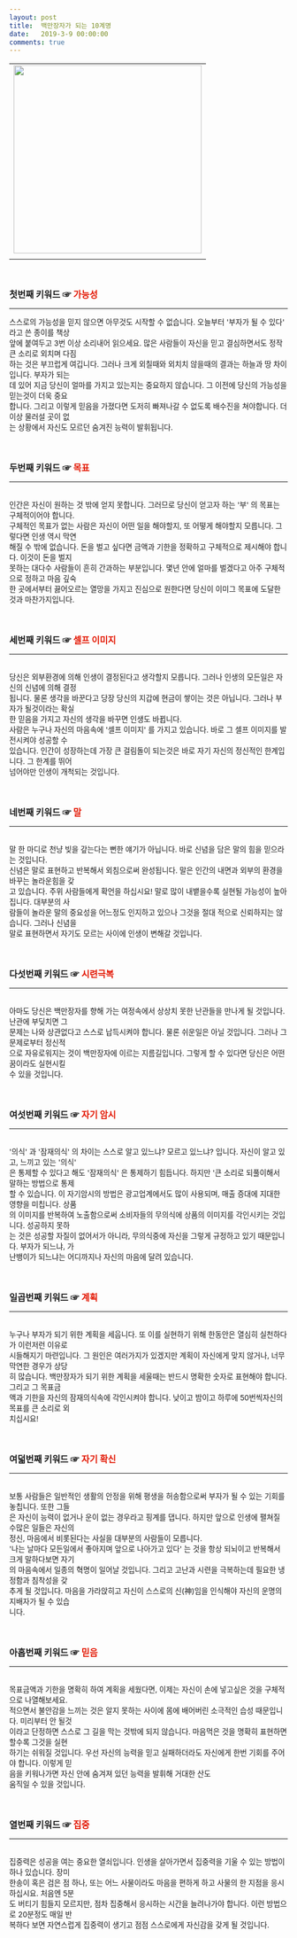 ```yaml
---
layout: post
title:  백만장자가 되는 10계명
date:   2019-3-9 00:00:00
comments: true
---
```




<div><table width="100%"><tbody><tr><td align="middle"><span style="font-size: 10pt;"><div class="imageblock center" style="text-align: center; clear: both;"><span data-url="https://t1.daumcdn.net/cfile/tistory/205B700C4C10A51636?download" data-lightbox="lightbox"><img width="340" height="444" style="height: auto; cursor: pointer; max-width: 100%;" alt="" src="https://t1.daumcdn.net/cfile/tistory/205B700C4C10A51636" filename="cfile25.uf@205B700C4C10A51636AD76.jpg" filemime=""></span></div></span></td></tr><tr><td align="middle">

 

 </td></tr></tbody></table></div><p><br><br><span style="font-size:12pt;"><strong>첫번째 키워드 ☞ <font color="#e31600">가능성</font></strong></span><br><hr style="border-width: 1px 0px 0px; border-color: black; height: 1px; display: block;"><p></p>
<p><span style="font-size: 10pt;">스스로의 가능성을 믿지 않으면 아무것도 시작할 수 없습니다. 오늘부터 '부자가 될 수 있다' 라고 쓴 종이를 </span><span style="font-size: 10pt;">책상 <br> 앞에 붙여두고 3번 이상 소리내어 읽으세요. 많은 사람들이 자신을 믿고 결심하면서도 정작 큰 소리로 </span><span style="font-size: 10pt;">외치며 다짐<br> 하는 것은 부끄럽게 여깁니다. 그러나 크게 외칠때와 외치치 않을때의 결과는 하늘과 땅 차이입</span><span style="font-size: 10pt;">니다. 부자가 되는<br> 데 있어 지금 당신이 얼마를 가지고 있는지는 중요하지 않습니다. 그 이전에 당신의 가능</span><span style="font-size: 10pt;">성을 믿는것이 더욱 중요<br> 합니다. 그리고 이렇게 믿음을 가졌다면&nbsp;도저히 빠져나갈 수 없도록 배수진을 쳐야</span><span style="font-size: 10pt;">합니다. 더 이상 물러설 곳이 없<br> 는 상황에서 자신도 모르던 숨겨진 능력이 발휘됩니다.</span><br><br><br><br><span style="font-size:12pt;"><strong>두번째 키워드 ☞ <font color="#e31600">목표</font></strong></span><br></p><div><hr style="border-width: 1px 0px 0px; border-color: black; height: 1px; display: block;"></div><p><br><span style="font-size: 10pt;">인간은 자신이 원하는 것 밖에 얻지 못합니다. 그러므로 당신이 얻고자 하는 '부' 의 목표는 구체적이어야 </span><span style="font-size: 10pt;">합니다. <br>구체적인 목표가 없는 사람은 자신이 어떤 일을 해야할지, 또 어떻게 해야할지 모릅니다. 그렇다면 </span><span style="font-size: 10pt;">인생 역시 막연<br> 해질 수 밖에 없습니다. 돈을 벌고 싶다면 금액과 기한을 정확하고 구체적으로 제시해야 합</span><span style="font-size: 10pt;">니다. 이것이 돈을 벌지 <br> 못하는 대다수 사람들이 흔히 간과하는 부분입니다. 몇년 안에 얼마를 벌겠다고 아</span><span style="font-size: 10pt;">주 구체적으로 정하고 마음 깊숙<br> 한 곳에서부터 끓어오르는 열망을 가지고 진심으로 원한다면 당신이 이미</span><span style="font-size: 10pt;">그 목표에 도달한 것과 마찬가지입니다.</span><br><br><br><br><span style="font-size:12pt;"><strong>세번째 키워드 ☞ <font color="#e31600">셀프 이미지</font></strong></span><br></p><div><hr style="border-width: 1px 0px 0px; border-color: black; height: 1px; display: block;"></div><p><br><span style="font-size: 10pt;">당신은 외부환경에 의해 인생이 결정된다고 생각할지 모릅니다. 그러나 인생의 모든일은 자신의 신념에 의</span><span style="font-size: 10pt;">해 결정<br> 됩니다. 물론 생각을 바꾼다고 당장 당신의 지갑에 현금이 쌓이는 것은 아닙니다. 그러나 부자가 될</span><span style="font-size: 10pt;">것이라는 확실<br> 한 믿음을 가지고 자신의 생각을 바꾸면 인생도 바뀝니다. </span><br><span style="font-size: 10pt;">사람은 누구나 자신의 마음속에 '셀프 이미지' 를 가지고 있습니다. 바로 그 셀프 이미지를 발전시켜야 성공</span><span style="font-size: 10pt;">할 수 <br> 있습니다. 인간이 성장하는데 가장 큰 걸림돌이 되는것은 바로 자기 자신의 정신적인 한계입니다. </span><span style="font-size: 10pt;">그 한계를 뛰어<br> 넘어야만 인생이 개척되는 것입니다.</span><br><br><br><br><span style="font-size:12pt;"><strong>네번째 키워드 ☞ <font color="#e31600">말</font></strong></span><br></p><div><hr style="border-width: 1px 0px 0px; border-color: black; height: 1px; display: block;"></div><p><br><span style="font-size: 10pt;">말 한 마디로 천냥 빚을 갚는다는&nbsp;뻔한 얘기가 아닙니다. 바로 신념을 담은 말의 힘을 믿으라는 것입니다. </span><span style="font-size: 10pt;"><br>신념은 말로 표현하고 반복해서 외침으로써 완성됩니다. 말은 인간의 내면과 외부의 환경을 바꾸는 놀라운</span><span style="font-size: 10pt;">힘을 갖<br> 고 있습니다. 주위 사람들에게 확언을 하십시요! 말로 많이 내뱉을수록 실현될 가능성이 높아집니다. </span><span style="font-size: 10pt;">대부분의 사<br> 람들이 놀라운 말의 중요성을 어느정도 인지하고 있으나 그것을 절대 적으로&nbsp;신뢰하지는 않습니</span><span style="font-size: 10pt;">다. 그러나 신념을 <br> 말로 표현하면서 자기도 모르는&nbsp;사이에 인생이 변해갈 것입니다.</span><br><br><br><br><span style="font-size:12pt;"><strong>다섯번째 키워드 ☞ <font color="#e31600">시련극</font><font color="#e31600">복</font></strong></span>&nbsp;</span><br></p><div><hr style="border-width: 1px 0px 0px; border-color: black; height: 1px; display: block;"></div><p><br><span style="font-size: 10pt;">아마도 당신은 백만장자를 향해 가는 여정속에서 상상치 못한 난관들을 만나게 될 것입니다. 난관에 부딪치</span><span style="font-size: 10pt;">면 그 <br> 문제는 나와 상관없다고 스스로 납득시켜야 합니다. 물론 쉬운일은 아닐 것입니다. 그러나 그 문제로</span><span style="font-size: 10pt;">부터 정신적<br> 으로 자유로워지는 것이 백만장자에 이르는 지름길입니다. 그렇게 할 수 있다면 당신은 어떤 꿈</span><span style="font-size: 10pt;">이라도 실현시킬 <br> 수 있을 것입니다.</span><br><br><br><br><span style="font-size: 10pt;"><span style="font-size: 12pt;"><strong>여섯번째 키워드 ☞ <font color="#e31600">자기 암시</font></strong></span><br></p><div><hr style="border-width: 1px 0px 0px; border-color: black; height: 1px; display: block;"></div><p><br><span style="font-size: 10pt;">'의식' 과 '잠재의식' 의 차이는 스스로 알고 있느냐? 모르고 있느냐? 입니다. 자신이 알고 있고, 느끼고 있</span><span style="font-size: 10pt;">는 '의식' <br>은 통제할 수 있다고 해도 '잠재의식' 은 통제하기 힘듭니다. 하지만 '큰 소리로 되풀이해서 말하</span><span style="font-size: 10pt;">는 방법으로 통제<br> 할 수 있습니다. 이 자기암시의 방법은 광고업계에서도 많이 사용되며, 매출 증대에 지대</span><span style="font-size: 10pt;">한 영향을 미칩니다. 상품<br> 의 이미지를 반복하여 노출함으로써 소비자들의 무의식에 상품의 이미지를 각인</span><span style="font-size: 10pt;">시키는 것입니다. 성공하지 못하<br> 는 것은 성공할&nbsp;자질이 없어서가 아니라, 무의식중에 자신을 그렇게 규정</span><span style="font-size: 10pt;">하고 있기 때문입니다. 부자가 되느냐, 가<br> 난뱅이가 되느냐는 어디까지나 자신의 마음에 달려 있습니다.</span><br><br><br><br><span style="font-size:12pt;"><strong>일곱번째 키워드 ☞ <font color="#e31600">계획</font></strong></span><br></p><div><hr style="border-width: 1px 0px 0px; border-color: black; height: 1px; display: block;"></div><p><br><span style="font-size: 10pt;">누구나 부자가 되기 위한 계획을 세웁니다. 또 이를 실현하기 위해 한동안은 열심히 실천하다가 이런저런 </span><span style="font-size: 10pt;">이유로 <br> 시들해지기 마련입니다. 그 원인은 여러가지가 있겠지만 계획이 자신에게 맞지 않거나, 너무 막연</span><span style="font-size: 10pt;">한 경우가 상당<br> 히 많습니다. 백만장자가 되기 위한 계획을 세울때는 반드시 명확한 숫자로 표현해야 합니</span><span style="font-size: 10pt;">다. 그리고 그 목표금<br> 액과 기한을 자신의 잠재의식속에 각인시켜야 합니다. 낮이고 밤이고 하루에 50번씩</span><span style="font-size: 10pt;">자신의 목표를 큰 소리로 외<br> 치십시요!</span><br><br><br><br><span style="font-size:12pt;"><strong>여덟번째 키워드 ☞ <font color="#e31600">자기 확신</font></strong></span><br></p><div><hr style="border-width: 1px 0px 0px; border-color: black; height: 1px; display: block;"></div><p><br><span style="font-size: 10pt;">보통 사람들은 일반적인 생활의 안정을 위해 평생을 허송함으로써 부자가 될 수 있는 기회를 놓칩니다. </span><span style="font-size: 10pt;">또한 그들<br> 은 자신이 능력이 없거나 운이 없는 경우라고 핑계를 댑니다. 하지만 앞으로 인생에 펼쳐질 수</span><span style="font-size: 10pt;">많은 일들은 자신의 <br> 정신, 마음에서 비롯된다는 사실을 대부분의 사람들이 모릅니다.</span><br><span style="font-size: 10pt;">'나는 날마다 모든일에서 좋아지며 앞으로 나아가고 있다' 는 것을 항상 되뇌이고 반복해서 크게 말하다</span><span style="font-size: 10pt;">보면 자기<br> 의 마음속에서 일종의 혁명이 일어날 것입니다. 그리고 고난과 시련을 극복하는데 필요한 냉정</span><span style="font-size: 10pt;">함과 침착성을 갖<br> 추게 될 것입니다. 마음을 가라앉히고 자신이 스스로의 신(神)임을 인식해야 자신의 운</span><span style="font-size: 10pt;">명의 지배자가 될 수 있습<br> 니다.</span><br><br><br><br><span style="font-size:12pt;"><strong>아홉번째 키워드 ☞ <font color="#e31600">믿음</font></strong></span><br></p><div><hr style="border-width: 1px 0px 0px; border-color: black; height: 1px; display: block;"></div><p><br><span style="font-size: 10pt;">목표금액과 기한을 명확히 하여 계획을 세웠다면, 이제는 자신이 손에 넣고싶은 것을 구체적으로 나열해</span><span style="font-size: 10pt;">보세요. <br>적으면서 불안감을 느끼는 것은&nbsp;알지 못하는 사이에 몸에 배어버린 소극적인 습성 때문입니다. </span><span style="font-size: 10pt;">미리부터 안 될것<br> 이라고 단정하면 스스로 그 길을 막는 것밖에 되지 않습니다. 마음먹은 것을 명확히 표</span><span style="font-size: 10pt;">현하면 할수록 그것을 실현<br> 하기는 쉬워질 것입니다. 우선 자신의 능력을 믿고 실패하더라도 자신에게 한</span><span style="font-size: 10pt;">번 기회를 주어야 합니다. 이렇게 믿<br> 음을 키워나가면 자신 안에 숨겨져 있던 능력을 발휘해 거대한 산도</span><br><span style="font-size: 10pt;">움직일 수 있을 것입니다.</span><br><br><br><br><span style="font-size:12pt;"><strong>열번째 키워드 ☞ <font color="#e31600">집중</font></strong></span><br></p><div><hr style="border-width: 1px 0px 0px; border-color: black; height: 1px; display: block;"></div><p><br><span style="font-size: 10pt;">집중력은 성공을 여는 중요한 열쇠입니다. 인생을 살아가면서 집중력을 기울 수 있는 방법이 하나 있습</span><span style="font-size: 10pt;">니다. 장미&nbsp;<br>한송이 혹은 검은 점 하나, 또는 어느 사물이라도 마음을 편하게 하고 사물의 한 지점을 응시</span><span style="font-size: 10pt;">하십시요. 처음엔 5분<br> 도 버티기 힘들지 모르지만, 점차 집중해서 응시하는 시간을 늘려나가야 합니다. </span><span style="font-size: 10pt;">이런 방법으로 20분정도 매일 반<br> 복하다 보면 자연스럽게 집중력이 생기고 점점 스스로에게 자신감을 갖</span><span style="font-size: 10pt;">게 될 것입니다.</span><br></p>